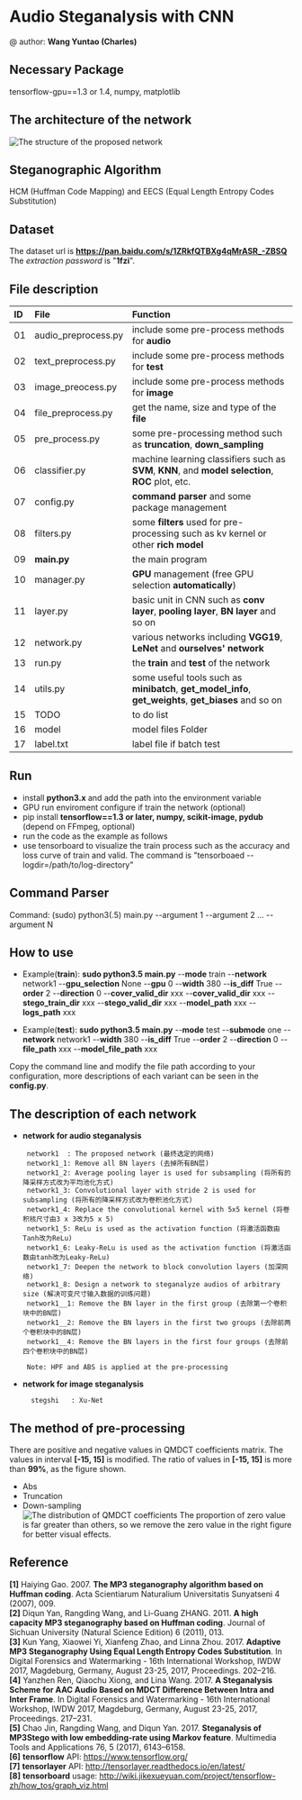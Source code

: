 # Audio Steganalysis with CNN
@ author: **Wang Yuntao (Charles)** <br>

## Necessary Package
tensorflow-gpu==1.3 or 1.4, numpy, matplotlib

## The architecture of the network

![The structure of the proposed network](https://i.imgur.com/h0o5lfB.jpg)

## Steganographic Algorithm
HCM (Huffman Code Mapping) and EECS (Equal Length Entropy Codes Substitution)

## Dataset
The dataset url is **https://pan.baidu.com/s/1ZRkfQTBXg4qMrASR_-ZBSQ** <br>
The *extraction password* is "**1fzi**".

## File description
ID      |   File                    |   Function
:-      |   :-                      |    :-
01      |   audio_preprocess.py     |   include some pre-process methods for **audio**
02      |   text_preprocess.py      |   include some pre-process methods for **test**
03      |   image_preocess.py       |   include some pre-process methods for **image** 
04      |   file_preprocess.py      |   get the name, size and type of the **file**
05      |   pre_process.py          |   some pre-processing method such as **truncation**, **down_sampling**
06      |   classifier.py           |   machine learning classifiers such as **SVM**, **KNN**, and **model selection**, **ROC** plot, etc.
07      |   config.py               |   **command parser** and some package management
08      |   filters.py              |   some **filters** used for pre-processing such as kv kernel or other **rich model**
09      |   **main.py**             |   the main program
10      |   manager.py              |   **GPU** management (free GPU selection **automatically**)
11      |   layer.py                |   basic unit in CNN such as **conv layer**, **pooling layer**, **BN layer** and so on
12      |   network.py              |   various networks including **VGG19**, **LeNet** and **ourselves' network**
13      |   run.py                  |   the **train** and **test** of the network
14      |   utils.py                |   some useful tools such as **minibatch**, **get_model_info**, **get_weights**, **get_biases** and so on
15      |   TODO                    |   to do list
16      |   model                   |   model files Folder
17      |   label.txt               |   label file if batch test


## Run
* install **python3.x** and add the path into the environment variable
* GPU run enviroment configure if train the network (optional)
* pip install **tensorflow==1.3 or later, numpy, scikit-image, pydub** (depend on FFmpeg, optional)
* run the code as the example as follows
* use tensorboard to visualize the train process such as the accuracy and loss curve of train and valid. The command is "tensorboaed --logdir=/path/to/log-directory"

## Command Parser
Command: (sudo) python3(.5) main.py --argument 1 --argument 2 ... --argument N <br> 

## How to use
* Example(**train**): **sudo python3.5 main.py** --**mode** train --**network** network1 --**gpu_selection** None --**gpu** 0 --**width** 380 --**is_diff** True --**order** 2 --**direction** 0 --**cover_valid_dir** xxx --**cover_valid_dir** xxx --**stego_train_dir** xxx --**stego_valid_dir** xxx --**model_path** xxx --**logs_path** xxx

* Example(**test**): **sudo python3.5 main.py** --**mode** test --**submode** one --**network** network1 --**width** 380 --**is_diff** True --**order** 2 --**direction** 0 --**file_path** xxx --**model_file_path** xxx

Copy the command line and modify the file path according to your configuration, more descriptions of each variant can be seen in the **config.py**.
## The description of each network
*  **network for audio steganalysis**

        network1  : The proposed network (最终选定的网络)
        network1_1: Remove all BN layers (去掉所有BN层)
        network1_2: Average pooling layer is used for subsampling (将所有的降采样方式改为平均池化方式)
        network1_3: Convolutional layer with stride 2 is used for subsampling (将所有的降采样方式改为卷积池化方式)
        network1_4: Replace the convolutional kernel with 5x5 kernel (将卷积核尺寸由3 x 3改为5 x 5)
        network1_5: ReLu is used as the activation function (将激活函数由Tanh改为ReLu)
        network1_6: Leaky-ReLu is used as the activation function (将激活函数由tanh改为Leaky-ReLu)
        network1_7: Deepen the network to block convolution layers (加深网络)
        network1_8: Design a network to steganalyze audios of arbitrary size (解决可变尺寸输入数据的训练问题)
        network1__1: Remove the BN layer in the first group (去除第一个卷积块中的BN层)
        network1__2: Remove the BN layers in the first two groups (去除前两个卷积块中的BN层)
        network1__4: Remove the BN layers in the first four groups (去除前四个卷积块中的BN层)

        Note: HPF and ABS is applied at the pre-processing
    
* **network for image steganalysis**
    
        stegshi   : Xu-Net

    
## The method of pre-processing
    
There are positive and negative values in QMDCT coefficients matrix. The values in interval **[-15, 15]** is modified.
The ratio of values in **[-15, 15]** is more than **99%**, as the figure shown. <br>

* Abs <br>
* Truncation <br>
* Down-sampling <br>
![The distribution of QMDCT coefficients](https://i.imgur.com/vDJ2gWm.jpg)
The proportion of zero value is far greater than others, so we remove the zero value in the right figure for better visual effects.
## Reference
**[1]** Haiying Gao. 2007. **The MP3 steganography algorithm based on Huffman coding**. Acta Scientiarum Naturalium Universitatis Sunyatseni 4 (2007), 009. <br>
**[2]** Diqun Yan, Rangding Wang, and Li-Guang ZHANG. 2011. **A high capacity MP3 steganography based on Huffman coding**. Journal of Sichuan University (Natural Science Edition) 6 (2011), 013. <br>
**[3]** Kun Yang, Xiaowei Yi, Xianfeng Zhao, and Linna Zhou. 2017. **Adaptive MP3 Steganography Using Equal Length Entropy Codes Substitution**. In Digital Forensics and Watermarking - 16th International Workshop, IWDW 2017, Magdeburg, Germany, August 23-25, 2017, Proceedings. 202–216. <br>
**[4]** Yanzhen Ren, Qiaochu Xiong, and Lina Wang. 2017. **A Steganalysis Scheme for AAC Audio Based on MDCT Difference Between Intra and Inter Frame**. In Digital Forensics and Watermarking - 16th International Workshop, IWDW 2017, Magdeburg, Germany, August 23-25, 2017, Proceedings. 217–231. <br>
**[5]** Chao Jin, Rangding Wang, and Diqun Yan. 2017. **Steganalysis of MP3Stego with low embedding-rate using Markov feature**. Multimedia Tools and Applications 76, 5 (2017), 6143–6158. <br>
**[6]** **tensorflow** API: https://www.tensorflow.org/ <br>
**[7]** **tensorlayer** API: http://tensorlayer.readthedocs.io/en/latest/ <br>
**[8]** **tensorboard** usage: http://wiki.jikexueyuan.com/project/tensorflow-zh/how_tos/graph_viz.html <br>
